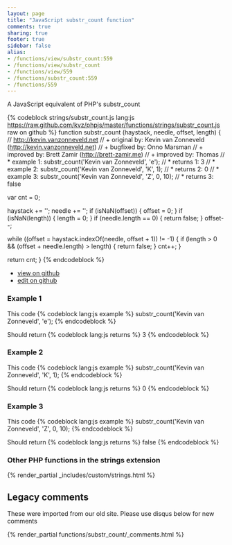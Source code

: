 ```yaml
---
layout: page
title: "JavaScript substr_count function"
comments: true
sharing: true
footer: true
sidebar: false
alias:
- /functions/view/substr_count:559
- /functions/view/substr_count
- /functions/view/559
- /functions/substr_count:559
- /functions/559
---
```

<!-- Generated by Rakefile:build -->
A JavaScript equivalent of PHP's substr_count

{% codeblock strings/substr_count.js lang:js https://raw.github.com/kvz/phpjs/master/functions/strings/substr_count.js raw on github %}
function substr_count (haystack, needle, offset, length) {
  // http://kevin.vanzonneveld.net
  // +   original by: Kevin van Zonneveld (http://kevin.vanzonneveld.net)
  // +   bugfixed by: Onno Marsman
  // +   improved by: Brett Zamir (http://brett-zamir.me)
  // +   improved by: Thomas
  // *     example 1: substr_count('Kevin van Zonneveld', 'e');
  // *     returns 1: 3
  // *     example 2: substr_count('Kevin van Zonneveld', 'K', 1);
  // *     returns 2: 0
  // *     example 3: substr_count('Kevin van Zonneveld', 'Z', 0, 10);
  // *     returns 3: false

  var cnt = 0;

  haystack += '';
  needle += '';
  if (isNaN(offset)) {
    offset = 0;
  }
  if (isNaN(length)) {
    length = 0;
  }
  if (needle.length == 0) {
    return false;
  }
  offset--;

  while ((offset = haystack.indexOf(needle, offset + 1)) != -1) {
    if (length > 0 && (offset + needle.length) > length) {
      return false;
    }
    cnt++;
  }

  return cnt;
}
{% endcodeblock %}

 - [view on github](https://github.com/kvz/phpjs/blob/master/functions/strings/substr_count.js)
 - [edit on github](https://github.com/kvz/phpjs/edit/master/functions/strings/substr_count.js)

### Example 1
This code
{% codeblock lang:js example %}
substr_count('Kevin van Zonneveld', 'e');
{% endcodeblock %}

Should return
{% codeblock lang:js returns %}
3
{% endcodeblock %}

### Example 2
This code
{% codeblock lang:js example %}
substr_count('Kevin van Zonneveld', 'K', 1);
{% endcodeblock %}

Should return
{% codeblock lang:js returns %}
0
{% endcodeblock %}

### Example 3
This code
{% codeblock lang:js example %}
substr_count('Kevin van Zonneveld', 'Z', 0, 10);
{% endcodeblock %}

Should return
{% codeblock lang:js returns %}
false
{% endcodeblock %}


### Other PHP functions in the strings extension
{% render_partial _includes/custom/strings.html %}
## Legacy comments
These were imported from our old site. Please use disqus below for new comments
<div style="overflow-y: scroll; max-height: 500px;">
{% render_partial functions/substr_count/_comments.html %}
</div>
